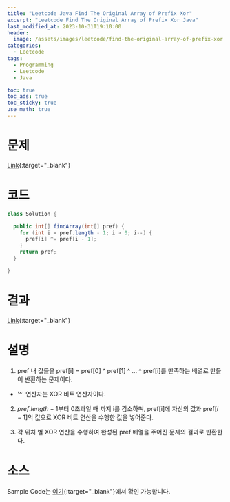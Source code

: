 ```yaml
---
title: "Leetcode Java Find The Original Array of Prefix Xor"
excerpt: "Leetcode Find The Original Array of Prefix Xor Java"
last_modified_at: 2023-10-31T19:10:00
header:
  image: /assets/images/leetcode/find-the-original-array-of-prefix-xor.png
categories:
  - Leetcode
tags:
  - Programming
  - Leetcode
  - Java

toc: true
toc_ads: true
toc_sticky: true
use_math: true
---
```

# 문제
[Link](https://leetcode.com/problems/find-the-original-array-of-prefix-xor){:target="_blank"}

# 코드
```java
class Solution {

  public int[] findArray(int[] pref) {
    for (int i = pref.length - 1; i > 0; i--) {
      pref[i] ^= pref[i - 1];
    }
    return pref;
  }

}
```

# 결과
[Link](https://leetcode.com/problems/find-the-original-array-of-prefix-xor/submissions/1088254568/){:target="_blank"}

# 설명
1. pref 내 값들을 pref[i] = pref[0] ^ pref[1] ^ ... ^ pref[i]를 만족하는 배열로 만들어 반환하는 문제이다.
- '^' 연산자는 XOR 비트 연산자이다.

2. $pref.length - 1$부터 0초과일 때 까지 i를 감소하며, pref[i]에 자신의 값과 pref[$i - 1$]의 값으로 XOR 비트 연산을 수행한 값을 넣어준다.

3. 각 위치 별 XOR 연산을 수행하여 완성된 pref 배열을 주어진 문제의 결과로 반환한다.

# 소스
Sample Code는 [여기](https://github.com/GracefulSoul/leetcode/blob/master/src/main/java/gracefulsoul/problems/FindTheOriginalArrayOfPrefixXor.java){:target="_blank"}에서 확인 가능합니다.